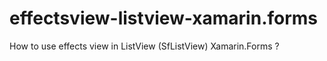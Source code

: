 # effectsview-listview-xamarin.forms
How to use effects view in ListView (SfListView) Xamarin.Forms ?
